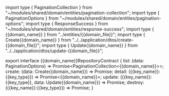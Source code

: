 import type { PaginationCollection } from "~/modules/shared/domain/entities/pagination-collection";
import type { PaginationOptions } from "~/modules/shared/domain/entities/pagination-options";
import type { ResponseSuccess } from "~/modules/shared/domain/entities/response-success";
import type { {{domain_name}} } from "../entities/{{domain_file}}";
import type { Create{{domain_name}} } from "../../application/dtos/create-{{domain_file}}";
import type { Update{{domain_name}} } from "../../application/dtos/update-{{domain_file}}";


export interface {{domain_name}}RepositoryContract 
{
	list: (data: PaginationOptions) => Promise<PaginationCollection<{{domain_name}}>>;
    create: (data: Create{{domain_name}}) => Promise<ResponseSuccess>;
    detail: ({{key_name}}:{{key_type}}) => Promise<{{domain_name}}>;
    update: ({{key_name}}:{{key_type}}, data: Update{{domain_name}}) => Promise<ResponseSuccess>;
    destroy: ({{key_name}}:{{key_type}}) => Promise<ResponseSuccess>;
}